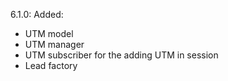 6.1.0: Added: 
- UTM model
- UTM manager
- UTM subscriber for the adding UTM in session
- Lead factory